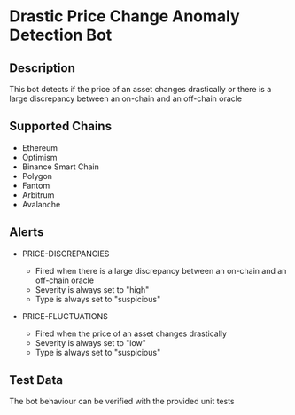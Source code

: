 # Drastic Price Change Anomaly Detection Bot

## Description

This bot detects if the price of an asset changes drastically or there is a large discrepancy between an on-chain and an off-chain oracle 

## Supported Chains

- Ethereum
- Optimism
- Binance Smart Chain
- Polygon
- Fantom
- Arbitrum
- Avalanche

## Alerts

- PRICE-DISCREPANCIES
  - Fired when there is a large discrepancy between an on-chain and an off-chain oracle
  - Severity is always set to "high"
  - Type is always set to "suspicious"

- PRICE-FLUCTUATIONS
  - Fired when the price of an asset changes drastically
  - Severity is always set to "low"
  - Type is always set to "suspicious"

## Test Data

The bot behaviour can be verified with the provided unit tests
